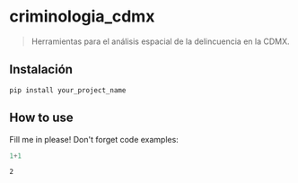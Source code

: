 # criminologia_cdmx
> Herramientas para el análisis espacial de la delincuencia en la CDMX.


## Instalación

`pip install your_project_name`

## How to use

Fill me in please! Don't forget code examples:

```python
1+1
```




    2



